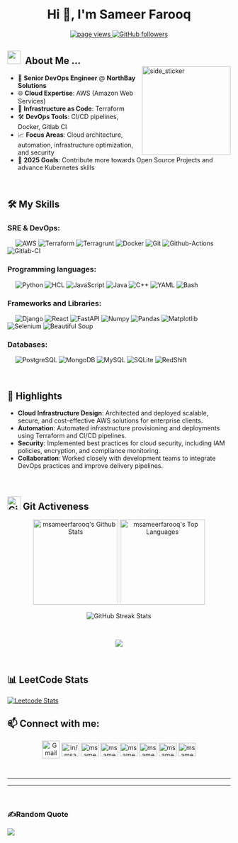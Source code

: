 <h1 align="center">Hi 👋, I'm Sameer Farooq</h1>
<p align="center">
    <a href="https://github.com/msameerfarooq">
        <img src="https://komarev.com/ghpvc/?username=msameerfarooq&style=flat-square&color=blue" alt="page views" />
    </a>
    <a href="https://github.com/msameerfarooq">
        <img alt="GitHub followers" src="https://img.shields.io/github/followers/msameerfarooq?style=flat-square&color=green&logo=github">
    </a>
</p>

<img 
  src="https://media.giphy.com/media/TEnXkcsHrP4YedChhA/giphy.gif"
  alt="side_sticker"
  align="right"
  width=200px
  height=200px
  style="margin-top: 50px;"
/>

<h2>
  <img src="https://media.giphy.com/media/iY8CRBdQXODJSCERIr/giphy.gif" width="30px">&nbsp;
  About Me ...
</h2>

- 🏢 **Senior DevOps Engineer** @ **NorthBay Solutions**
- 🌐 **Cloud Expertise**: AWS (Amazon Web Services)
- 🔧 **Infrastructure as Code**: Terraform
- 🛠️ **DevOps Tools**: CI/CD pipelines, Docker, Gitlab CI
- 📈 **Focus Areas**: Cloud architecture, automation, infrastructure optimization, and security
- 🥅 **2025 Goals**: Contribute more towards Open Source Projects and advance Kubernetes skills

&emsp;
<h2>
 🛠️ My Skills
</h2>

### SRE & DevOps:
&emsp;
![AWS](https://img.shields.io/badge/-AWS-000?&logo=Amazon-AWS)
![Terraform](https://img.shields.io/badge/-Terraform-000?&logo=Terraform)
![Terragrunt](https://img.shields.io/badge/-Terragrunt-000?&logo=Terragrunt)
![Docker](https://img.shields.io/badge/-Docker-000?&logo=Docker)
![Git](https://img.shields.io/badge/-Git-000?&logo=Git)
![Github-Actions](https://img.shields.io/badge/-GithubActions-000?&logo=GitHub-Actions)
![Gitlab-CI](https://img.shields.io/badge/-Gitlab%20CI-000?&logo=Gitlab-CI)


### Programming languages:
&emsp;
![Python](https://img.shields.io/badge/-Python-000?&logo=Python)
![HCL](https://img.shields.io/badge/-HCL-000?&logo=HCL)
![JavaScript](https://img.shields.io/badge/-JavaScript-000?&logo=JavaScript)
![Java](https://img.shields.io/badge/-Java-000?&logo=Java&logoColor=007ACC)
![C++](https://img.shields.io/badge/-C%2B%2B-000?&logo=C%2B%2B)
![YAML](https://img.shields.io/badge/-YAML-000?&logo=YAML)
![Bash](https://img.shields.io/badge/-Bash-000?&logo=GNU-Bash)

### Frameworks and Libraries:
&emsp;
![Django](https://img.shields.io/badge/-Django-000?&logo=Django)
![React](https://img.shields.io/badge/-React-000?&logo=React)
![FastAPI](https://img.shields.io/badge/-FastAPI-000?&logo=FastAPI)
![Numpy](https://img.shields.io/badge/-Numpy-000?&logo=Numpy)
![Pandas](https://img.shields.io/badge/-Pandas-000?&logo=Pandas)
![Matplotlib](https://img.shields.io/badge/-Matplotlib-000?&logo=Matplotlib)
![Selenium](https://img.shields.io/badge/-Selenium-000?&logo=Selenium)
![Beautiful Soup](https://img.shields.io/badge/-Beautiful%20Soup-000?&logo=BeautifulSoup)

### Databases:
&emsp;
![PostgreSQL](https://img.shields.io/badge/-PostgreSQL-000?&logo=PostgreSQL)
![MongoDB](https://img.shields.io/badge/-MongoDB-000?&logo=MongoDB)
![MySQL](https://img.shields.io/badge/-MySQL-000?&logo=MySQL)
![SQLite](https://img.shields.io/badge/-SQLite-000?&logo=SQLite)
![RedShift](https://img.shields.io/badge/-RedShift-000?&logo=Redshift)

&emsp;
<h2>
  🌟 Highlights
</h2>

- **Cloud Infrastructure Design**: Architected and deployed scalable, secure, and cost-effective AWS solutions for enterprise clients.
- **Automation**: Automated infrastructure provisioning and deployments using Terraform and CI/CD pipelines.
- **Security**: Implemented best practices for cloud security, including IAM policies, encryption, and compliance monitoring.
- **Collaboration**: Worked closely with development teams to integrate DevOps practices and improve delivery pipelines.

&emsp;
<div align="left">
  <h2>
    <img src="https://media.giphy.com/media/W5eoZHPpUx9sapR0eu/giphy.gif" width="30px" alt="Git"/>
    Git Activeness
  </h2>
</div>

<p align="center">
  <img alt="msameerfarooq's Github Stats" src="https://github-readme-stats.vercel.app/api/?username=msameerfarooq&show_icons=true&include_all_commits=true&count_private=true&theme=react&hide_border=true&bg_color=1F222E&title_color=F85D7F&icon_color=F8D866" height="192px"/>
  <img alt="msameerfarooq's Top Languages" src="https://github-readme-stats.vercel.app/api/top-langs/?username=msameerfarooq&langs_count=8&layout=compact&theme=react&hide_border=true&bg_color=1F222E&title_color=F85D7F&icon_color=F8D866" height="192px"/>
</p>

<p align="center">
    <img align="center" src="https://github-readme-streak-stats.herokuapp.com/?user=msameerfarooq&layout=compact&theme=react&hide_border=true&bg_color=1F222E&title_color=F85D7F&icon_color=F8D866" alt="GitHub Streak Stats"/>
</p>


<br>
<!-- &emsp;
<div align="left">
  <h2>
    <img src="https://media.giphy.com/media/QaMcXSekUWx7aogAUr/giphy.gif" width="30" />
    Git profile Trophies
  </h2>
</div> -->

<p align="center">
  <img src="https://github-profile-trophy.vercel.app/?username=msameerfarooq&theme=juicyfresh&no-bg=true&title=MultiLanguage,ReStars,Commit,Followers,Repo,PR,Experience,Stars" />
</p>

&emsp;


<h2>
 📊 LeetCode Stats
</h2>

[![Leetcode Stats](https://leetcard.jacoblin.cool/msameerfarooq)](https://leetcode.com/msameerfarooq)



<h2 align="left">📫 Connect with me:</h2>

<p align="center">
    <a href="mailto:me.sameer.farooq@gmail.com" target="_blank"><img align="center" src="https://img.icons8.com/color/48/000000/gmail-new.png" height="40" width="40" alt="Gmail"/></a>
    <a href="https://linkedin.com/in/in/msameerfarooq" target="_blank"><img align="center" src="https://raw.githubusercontent.com/rahuldkjain/github-profile-readme-generator/master/src/images/icons/Social/linked-in-alt.svg" alt="in/msameerfarooq" height="30" width="40" /></a>
    <a href="https://www.leetcode.com/msameerfarooq" target="_blank"><img align="center" src="https://raw.githubusercontent.com/rahuldkjain/github-profile-readme-generator/master/src/images/icons/Social/leet-code.svg" alt="msameerfarooq" height="30" width="40" /></a>
    <a href="https://www.hackerrank.com/msameerfarooq" target="_blank"><img align="center" src="https://raw.githubusercontent.com/rahuldkjain/github-profile-readme-generator/master/src/images/icons/Social/hackerrank.svg" alt="msameerfarooq" height="30" width="40" /></a>
    <a href="https://dev.to/msameerfarooq" target="_blank"><img align="center" src="https://raw.githubusercontent.com/rahuldkjain/github-profile-readme-generator/master/src/images/icons/Social/devto.svg" alt="msameerfarooq" height="30" width="40" /></a>
    <a href="https://instagram.com/msameerfarooq" target="_blank"><img align="center" src="https://raw.githubusercontent.com/rahuldkjain/github-profile-readme-generator/master/src/images/icons/Social/instagram.svg" alt="msameerfarooq" height="30" width="40" /></a>
    <a href="https://twitter.com/msameerfarooq" target="_blank"><img align="center" src="https://raw.githubusercontent.com/rahuldkjain/github-profile-readme-generator/master/src/images/icons/Social/twitter.svg" alt="msameerfarooq" height="30" width="40" /></a>
    <a href="https://fb.com/msameerfarooq" target="_blank"><img align="center" src="https://raw.githubusercontent.com/rahuldkjain/github-profile-readme-generator/master/src/images/icons/Social/facebook.svg" alt="msameerfarooq" height="30" width="40" /></a>
</p>
<br>

---
---

<br>

### ✍️Random Quote
![](https://quotes-github-readme.vercel.app/api?type=horizontal&theme=merko)